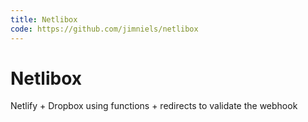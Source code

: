 ```yaml
---
title: Netlibox
code: https://github.com/jimniels/netlibox
---
```


# Netlibox

Netlify + Dropbox using functions + redirects to validate the webhook
